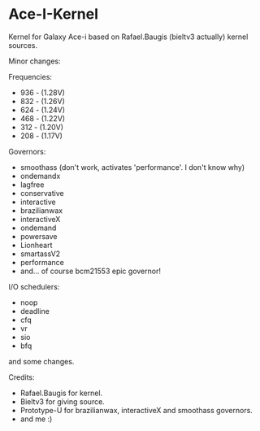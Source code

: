 Ace-I-Kernel
============

Kernel for Galaxy Ace-i based on Rafael.Baugis (bieltv3 actually) kernel sources.

Minor changes:

Frequencies:
- 936 - (1.28V)
- 832 - (1.26V)
- 624 - (1.24V)
- 468 - (1.22V)
- 312 - (1.20V)
- 208 - (1.17V)

Governors:
- smoothass (don't work, activates 'performance'.  I don't know why)
- ondemandx
- lagfree
- conservative
- interactive
- brazilianwax
- interactiveX
- ondemand
- powersave
- Lionheart
- smartassV2
- performance
- and... of course bcm21553 epic governor!

I/O schedulers:
- noop
- deadline
- cfq
- vr
- sio
- bfq

and some changes.

Credits:
- Rafael.Baugis for kernel.
- Bieltv3 for giving source.
- Prototype-U for brazilianwax, interactiveX and smoothass governors.
- and me :)
